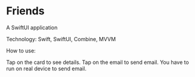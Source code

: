 # Friends
A SwiftUI application 

Technology: Swift, SwiftUI, Combine, MVVM

How to use:

Tap on the card to see details.
Tap on the email to send email. You have to run on real device to send email.
